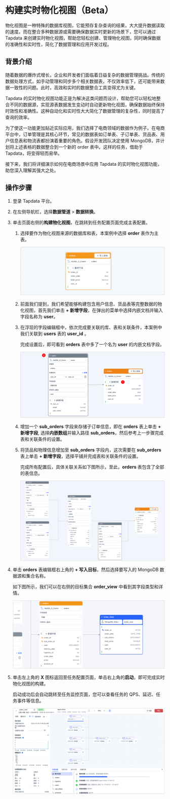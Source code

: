 # 构建实时物化视图（Beta）

物化视图是一种特殊的数据库视图，它能预存复杂查询的结果，大大提升数据读取的速度。而在整合多种数据源或需要确保数据实时更新的场景下，您可以通过 Tapdata 来创建实时物化视图，帮助您轻松创建、管理物化视图，同时确保数据的准确性和实时性，简化了数据管理和应用开发过程。



## 背景介绍

随着数据的爆炸式增长，企业和开发者们面临着日益复杂的数据管理挑战。传统的数据处理方式，如手动管理和同步多个相关数据表，不仅效率低下，还可能带来数据一致性的问题。此时，高效和实时的数据整合工具变得尤为关键。

Tapdata 的实时物化视图功能正是为解决这类问题而设计，帮助您可以轻松地整合不同的数据源，实现源表数据发生变动时自动更新物化视图，确保数据始终保持时效性和准确性。这种自动化和实时性大大简化了数据管理的复杂性，同时提高了查询的效率。

为了使这一功能更加贴近实际应用，我们选择了电商领域的数据作为例子。在电商平台中，订单管理是其核心环节，常见的数据表如订单表、子订单表、货品表、用户信息表和物流表都扮演着重要的角色。假设开发团队决定使用 MongoDB，并计划将上述表格的数据整合到一个新的 order 表中。这样的任务，借助于 Tapdata，将变得轻而易举。

接下来，我们将详细演示如何在电商场景中应用 Tapdata 的实时物化视图功能，助您深入理解其强大之处。



## 操作步骤

1. 登录 Tapdata 平台。

2. 在左侧导航栏，选择**数据管道** > **数据转换**。

3. 单击页面右侧的**构建物化视图**，在跳转到任务配置页面完成主表配置。

   1. 选择要作为物化视图来源的数据库和表，本案例中选择 **order** 表作为主表。

      ![选择主表](../../../images//select_main_table.png)

   2. 前面我们提到，我们希望能够构建包含用户信息、货品表等完整数据的物化视图，首先我们单击 **+ 新增字段**，在弹出的菜单中选择内嵌文档并输入字段名称为 **user**。

   3. 在浮现的字段编辑框中，依次完成要关联的库、表和关联条件，本案例中我们关联到 **users** 表的 **user_id** 。

      完成设置后，即可看到 **orders** 表中多了一个名为 **user** 的内嵌文档字段。

      ![添加字段](../../../images//add_columns.png)

   4. 增加一个 **sub_orders** 字段来存储子订单信息，即在 **orders** 表上单击 **+ 新增字段**, 选择**内嵌数组**并输入路径 **sub_orders**，然后参考上一步骤完成表和关联条件的设置。

   5. 将货品和物理信息增加至 **sub_orders** 字段内，这次需要在 **sub_orders** 表上单击 **+ 新增字段**，选择平铺并完成表和关联条件的设置。

      完成所有配置后，具体关联关系如下图所示，至此，**orders** 表包含了全部的表信息。

      ![物化视图概览](../../../images//materialized_view_overview.png)

4. 单击 **orders** 表编辑框右上角的 **+ 写入目标**，然后选择要写入的 MongoDB 数据源和集合名称。

   如下图所示，我们可以在右侧的目标集合 **order_view** 中看到其字段类型和详情。

   ![选择目标表](../../../images//select_view_write_target.png)

5. 单击左上角的 **X** 图标返回至任务配置页面，单击右上角的**启动**，即可完成实时物化视图的构建。

   启动成功后会自动跳转至任务监控页面，您可以查看任务的 QPS、延迟、任务事件等信息。

   ![查看](../../../images//monitor_view_task.png)

